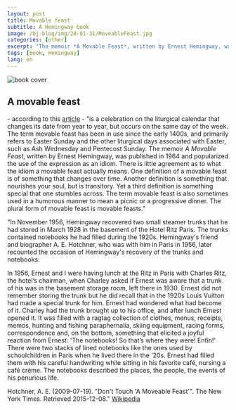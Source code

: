 ```yaml
---
layout: post
title: Movable feast
subtitle: A Hemingway book
image: /bj-blog/img/20-01-31/MoveableFeast.jpg
categories: [other]
excerpt: "The memoir *A Movable Feast*, written by Ernest Hemingway, was published in 1964 and popularized the use of the expression as an idiom. There is little agreement as to what the idiom a movable feast actually means. One definition of a movable feast is of something that changes over time. Another definition is something that nourishes your soul, but is transitory. Yet a third definition is something special that one stumbles across. The term movable feast is also sometimes used in a humorous manner to mean a picnic or a progressive dinner. The plural form of movable feast is movable feasts."
tags: [book, Hemingway]
lang: en
---
```

![book cover](/bj-blog/bj-blog/img/20-01-31/MoveableFeast.jpg)

## A movable feast

\- according to this [article](https://grammarist.com/usage/movable-feast/) - "is a celebration on the liturgical calendar that changes its date from year to year, but occurs on the same day of the week. The term movable feast has been in use since the early 1400s, and primarily refers to Easter Sunday and the other liturgical days associated with Easter, such as Ash Wednesday and Pentecost Sunday. The memoir *A Movable Feast*, written by Ernest Hemingway, was published in 1964 and popularized the use of the expression as an idiom. There is little agreement as to what the idiom a movable feast actually means. One definition of a movable feast is of something that changes over time. Another definition is something that nourishes your soul, but is transitory. Yet a third definition is something special that one stumbles across. The term movable feast is also sometimes used in a humorous manner to mean a picnic or a progressive dinner. The plural form of movable feast is movable feasts."

"In November 1956, Hemingway recovered two small steamer trunks that he had stored in March 1928 in the basement of the Hotel Ritz Paris. The trunks contained notebooks he had filled during the 1920s. Hemingway's friend and biographer A. E. Hotchner, who was with him in Paris in 1956, later recounted the occasion of Hemingway's recovery of the trunks and notebooks:

In 1956, Ernest and I were having lunch at the Ritz in Paris with Charles Ritz, the hotel’s chairman, when Charley asked if Ernest was aware that a trunk of his was in the basement storage room, left there in 1930. Ernest did not remember storing the trunk but he did recall that in the 1920s Louis Vuitton had made a special trunk for him. Ernest had wondered what had become of it. Charley had the trunk brought up to his office, and after lunch Ernest opened it. It was filled with a ragtag collection of clothes, menus, receipts, memos, hunting and fishing paraphernalia, skiing equipment, racing forms, correspondence and, on the bottom, something that elicited a joyful reaction from Ernest: 'The notebooks! So that’s where they were! Enfin!' There were two stacks of lined notebooks like the ones used by schoolchildren in Paris when he lived there in the ’20s. Ernest had filled them with his careful handwriting while sitting in his favorite café, nursing a café crème. The notebooks described the places, the people, the events of his penurious life.

Hotchner, A. E. (2009-07-19). "Don't Touch 'A Moveable Feast'". The New York Times. Retrieved 2015-12-08." [Wikipedia](https://en.wikipedia.org/wiki/A_Moveable_Feast)
